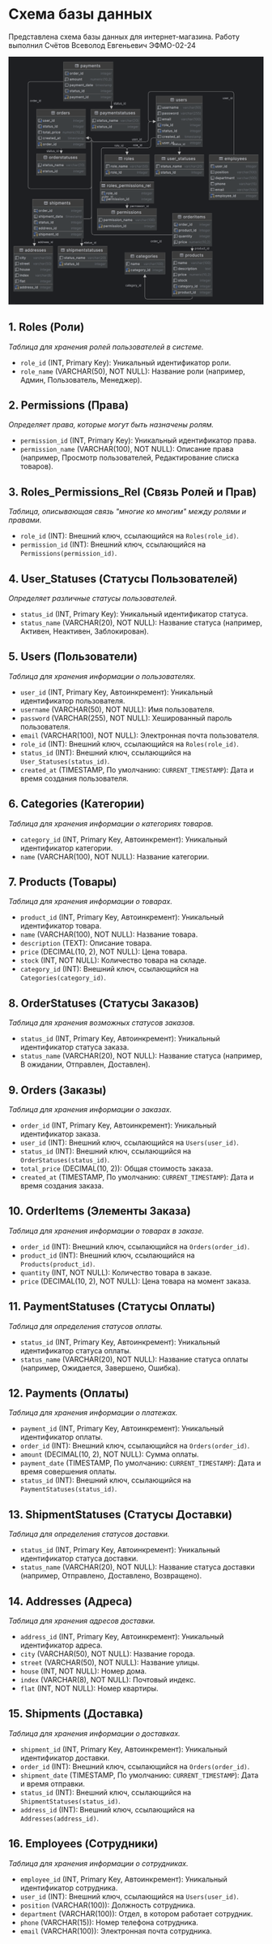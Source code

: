 # Схема базы данных

Представлена схема базы данных для интернет-магазина. 
Работу выполнил Счётов Всеволод Евгеньевич ЭФМО-02-24

![ERD Диаграмма](ERD.png)

## 1. Roles (Роли)
_Таблица для хранения ролей пользователей в системе._
- `role_id` (INT, Primary Key): Уникальный идентификатор роли.
- `role_name` (VARCHAR(50), NOT NULL): Название роли (например, Админ, Пользователь, Менеджер).

## 2. Permissions (Права)
_Определяет права, которые могут быть назначены ролям._
- `permission_id` (INT, Primary Key): Уникальный идентификатор права.
- `permission_name` (VARCHAR(100), NOT NULL): Описание права (например, Просмотр пользователей, Редактирование списка товаров).

## 3. Roles_Permissions_Rel (Связь Ролей и Прав)
_Таблица, описывающая связь "многие ко многим" между ролями и правами._
- `role_id` (INT): Внешний ключ, ссылающийся на `Roles(role_id)`.
- `permission_id` (INT): Внешний ключ, ссылающийся на `Permissions(permission_id)`.

## 4. User_Statuses (Статусы Пользователей)
_Определяет различные статусы пользователей._
- `status_id` (INT, Primary Key): Уникальный идентификатор статуса.
- `status_name` (VARCHAR(20), NOT NULL): Название статуса (например, Активен, Неактивен, Заблокирован).

## 5. Users (Пользователи)
_Таблица для хранения информации о пользователях._
- `user_id` (INT, Primary Key, Автоинкремент): Уникальный идентификатор пользователя.
- `username` (VARCHAR(50), NOT NULL): Имя пользователя.
- `password` (VARCHAR(255), NOT NULL): Хешированный пароль пользователя.
- `email` (VARCHAR(100), NOT NULL): Электронная почта пользователя.
- `role_id` (INT): Внешний ключ, ссылающийся на `Roles(role_id)`.
- `status_id` (INT): Внешний ключ, ссылающийся на `User_Statuses(status_id)`.
- `created_at` (TIMESTAMP, По умолчанию: `CURRENT_TIMESTAMP`): Дата и время создания пользователя.

## 6. Categories (Категории)
_Таблица для хранения информации о категориях товаров._
- `category_id` (INT, Primary Key, Автоинкремент): Уникальный идентификатор категории.
- `name` (VARCHAR(100), NOT NULL): Название категории.

## 7. Products (Товары)
_Таблица для хранения информации о товарах._
- `product_id` (INT, Primary Key, Автоинкремент): Уникальный идентификатор товара.
- `name` (VARCHAR(100), NOT NULL): Название товара.
- `description` (TEXT): Описание товара.
- `price` (DECIMAL(10, 2), NOT NULL): Цена товара.
- `stock` (INT, NOT NULL): Количество товара на складе.
- `category_id` (INT): Внешний ключ, ссылающийся на `Categories(category_id)`.

## 8. OrderStatuses (Статусы Заказов)
_Таблица для хранения возможных статусов заказов._
- `status_id` (INT, Primary Key, Автоинкремент): Уникальный идентификатор статуса заказа.
- `status_name` (VARCHAR(20), NOT NULL): Название статуса (например, В ожидании, Отправлен, Доставлен).

## 9. Orders (Заказы)
_Таблица для хранения информации о заказах._
- `order_id` (INT, Primary Key, Автоинкремент): Уникальный идентификатор заказа.
- `user_id` (INT): Внешний ключ, ссылающийся на `Users(user_id)`.
- `status_id` (INT): Внешний ключ, ссылающийся на `OrderStatuses(status_id)`.
- `total_price` (DECIMAL(10, 2)): Общая стоимость заказа.
- `created_at` (TIMESTAMP, По умолчанию: `CURRENT_TIMESTAMP`): Дата и время создания заказа.

## 10. OrderItems (Элементы Заказа)
_Таблица для хранения информации о товарах в заказе._
- `order_id` (INT): Внешний ключ, ссылающийся на `Orders(order_id)`.
- `product_id` (INT): Внешний ключ, ссылающийся на `Products(product_id)`.
- `quantity` (INT, NOT NULL): Количество товара в заказе.
- `price` (DECIMAL(10, 2), NOT NULL): Цена товара на момент заказа.

## 11. PaymentStatuses (Статусы Оплаты)
_Таблица для определения статусов оплаты._
- `status_id` (INT, Primary Key, Автоинкремент): Уникальный идентификатор статуса оплаты.
- `status_name` (VARCHAR(20), NOT NULL): Название статуса оплаты (например, Ожидается, Завершено, Ошибка).

## 12. Payments (Оплаты)
_Таблица для хранения информации о платежах._
- `payment_id` (INT, Primary Key, Автоинкремент): Уникальный идентификатор оплаты.
- `order_id` (INT): Внешний ключ, ссылающийся на `Orders(order_id)`.
- `amount` (DECIMAL(10, 2), NOT NULL): Сумма оплаты.
- `payment_date` (TIMESTAMP, По умолчанию: `CURRENT_TIMESTAMP`): Дата и время совершения оплаты.
- `status_id` (INT): Внешний ключ, ссылающийся на `PaymentStatuses(status_id)`.

## 13. ShipmentStatuses (Статусы Доставки)
_Таблица для определения статусов доставки._
- `status_id` (INT, Primary Key, Автоинкремент): Уникальный идентификатор статуса доставки.
- `status_name` (VARCHAR(20), NOT NULL): Название статуса доставки (например, Отправлено, Доставлено, Возвращено).

## 14. Addresses (Адреса)
_Таблица для хранения адресов доставки._
- `address_id` (INT, Primary Key, Автоинкремент): Уникальный идентификатор адреса.
- `city` (VARCHAR(50), NOT NULL): Название города.
- `street` (VARCHAR(50), NOT NULL): Название улицы.
- `house` (INT, NOT NULL): Номер дома.
- `index` (VARCHAR(8), NOT NULL): Почтовый индекс.
- `flat` (INT, NOT NULL): Номер квартиры.

## 15. Shipments (Доставка)
_Таблица для хранения информации о доставках._
- `shipment_id` (INT, Primary Key, Автоинкремент): Уникальный идентификатор доставки.
- `order_id` (INT): Внешний ключ, ссылающийся на `Orders(order_id)`.
- `shipment_date` (TIMESTAMP, По умолчанию: `CURRENT_TIMESTAMP`): Дата и время отправки.
- `status_id` (INT): Внешний ключ, ссылающийся на `ShipmentStatuses(status_id)`.
- `address_id` (INT): Внешний ключ, ссылающийся на `Addresses(address_id)`.

## 16. Employees (Сотрудники)
_Таблица для хранения информации о сотрудниках._
- `employee_id` (INT, Primary Key, Автоинкремент): Уникальный идентификатор сотрудника.
- `user_id` (INT): Внешний ключ, ссылающийся на `Users(user_id)`.
- `position` (VARCHAR(100)): Должность сотрудника.
- `department` (VARCHAR(100)): Отдел, в котором работает сотрудник.
- `phone` (VARCHAR(15)): Номер телефона сотрудника.
- `email` (VARCHAR(100)): Электронная почта сотрудника.
